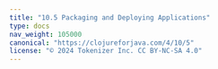 ```yaml
---
title: "10.5 Packaging and Deploying Applications"
type: docs
nav_weight: 105000
canonical: "https://clojureforjava.com/4/10/5"
license: "© 2024 Tokenizer Inc. CC BY-NC-SA 4.0"
---
```

